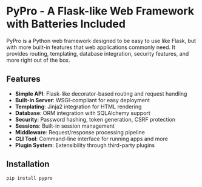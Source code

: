 # PyPro - A Flask-like Web Framework with Batteries Included

PyPro is a Python web framework designed to be easy to use like Flask, but with more built-in features that web applications commonly need. It provides routing, templating, database integration, security features, and more right out of the box.

## Features

- **Simple API**: Flask-like decorator-based routing and request handling
- **Built-in Server**: WSGI-compliant for easy deployment
- **Templating**: Jinja2 integration for HTML rendering
- **Database**: ORM integration with SQLAlchemy support
- **Security**: Password hashing, token generation, CSRF protection
- **Sessions**: Built-in session management
- **Middleware**: Request/response processing pipeline
- **CLI Tool**: Command-line interface for running apps and more
- **Plugin System**: Extensibility through third-party plugins

## Installation

```bash
pip install pypro
